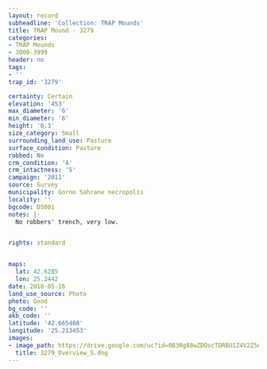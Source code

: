 ```yaml
---
layout: record
subheadline: 'Collection: TRAP Mounds'
title: TRAP Mound - 3279
categories:
- TRAP Mounds
- 3000-3999
header: no
tags:
- ''
trap_id: '3279'

certainty: Certain
elevation: '453'
max_diameter: '6'
min_diameter: '6'
height: '0.3'
size_category: Small
surrounding_land_use: Pasture
surface_condition: Pasture
robbed: No
crm_condition: '4'
crm_intactness: '5'
campaign: '2011'
source: Survey
municipality: Gorno Sahrane necropolis
locality: ''
bgcode: DS001
notes: |-
  No robbers' trench, very low.


rights: standard


maps:
  lat: 42.6285
  lon: 25.2442
date: 2018-05-16
land_use_source: Photo
photo: Good
bg_code: ''
akb_code: ''
latitude: '42.665468'
longitude: '25.213453'
images:
- image_path: https://drive.google.com/uc?id=0B3Rg88wZDQscTDRBU1Z4V2Z5eHc
  title: 3279_Overview_S.dng
---
```

